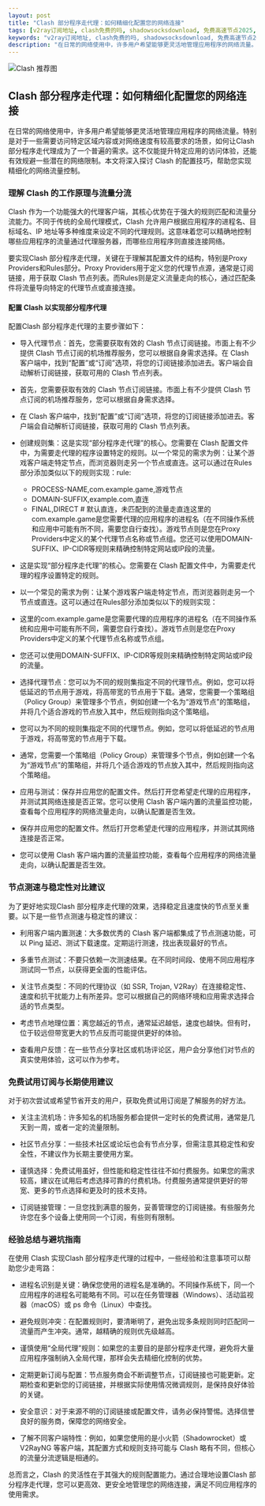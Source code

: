 ```yaml
---
layout: post
title: "Clash 部分程序走代理：如何精细化配置您的网络连接"
tags: [v2ray订阅地址, clash免费的吗, shadowsocksdownload, 免费高速节点2025, 每日免费节点]
keywords: "v2ray订阅地址, clash免费的吗, shadowsocksdownload, 免费高速节点2025, 每日免费节点"
description: "在日常的网络使用中，许多用户希望能够更灵活地管理应用程序的网络流量。特别是对于一些需要访问特定区域内容或对网络速度有较高要求的场景，如何让Clash 部分程序走代理成为了一个普遍的需求。这不仅能提升特定应用的访问体验，还能有效规避一些潜在的网络限制。本文将深入探讨 Clash 的配置技巧，帮助您实现精细化的网络流量控制。"
---
```


![Clash 推荐图](https://clashjd.github.io/assets/img/最新机场推荐.png)

## Clash 部分程序走代理：如何精细化配置您的网络连接

在日常的网络使用中，许多用户希望能够更灵活地管理应用程序的网络流量。特别是对于一些需要访问特定区域内容或对网络速度有较高要求的场景，如何让Clash 部分程序走代理成为了一个普遍的需求。这不仅能提升特定应用的访问体验，还能有效规避一些潜在的网络限制。本文将深入探讨 Clash 的配置技巧，帮助您实现精细化的网络流量控制。

### 理解 Clash 的工作原理与流量分流

Clash 作为一个功能强大的代理客户端，其核心优势在于强大的规则匹配和流量分流能力。不同于传统的全局代理模式，Clash 允许用户根据应用程序的进程名、目标域名、IP 地址等多种维度来设定不同的代理规则。这意味着您可以精确地控制哪些应用程序的流量通过代理服务器，而哪些应用程序则直接连接网络。

要实现Clash 部分程序走代理，关键在于理解其配置文件的结构，特别是Proxy Providers和Rules部分。Proxy Providers用于定义您的代理节点源，通常是订阅链接，用于获取 Clash 节点列表。而Rules则是定义流量走向的核心，通过匹配条件将流量导向特定的代理节点或直接连接。

#### 配置 Clash 以实现部分程序代理

配置Clash 部分程序走代理的主要步骤如下：

- 导入代理节点：首先，您需要获取有效的 Clash 节点订阅链接。市面上有不少提供 Clash 节点订阅的机场推荐服务，您可以根据自身需求选择。在 Clash 客户端中，找到“配置”或“订阅”选项，将您的订阅链接添加进去。客户端会自动解析订阅链接，获取可用的 Clash 节点列表。

- 首先，您需要获取有效的 Clash 节点订阅链接。市面上有不少提供 Clash 节点订阅的机场推荐服务，您可以根据自身需求选择。

- 在 Clash 客户端中，找到“配置”或“订阅”选项，将您的订阅链接添加进去。客户端会自动解析订阅链接，获取可用的 Clash 节点列表。

- 创建规则集：这是实现“部分程序走代理”的核心。您需要在 Clash 配置文件中，为需要走代理的程序设置特定的规则。以一个常见的需求为例：让某个游戏客户端走特定节点，而浏览器则走另一个节点或直连。这可以通过在Rules部分添加类似以下的规则实现：rule:
  - PROCESS-NAME,com.example.game,游戏节点
  - DOMAIN-SUFFIX,example.com,直连
  - FINAL,DIRECT # 默认直连，未匹配到的流量走直连这里的com.example.game是您需要代理的应用程序的进程名（在不同操作系统和应用中可能有所不同，需要您自行查找）。游戏节点则是您在Proxy Providers中定义的某个代理节点名称或节点组。您还可以使用DOMAIN-SUFFIX、IP-CIDR等规则来精确控制特定网站或IP段的流量。

- 这是实现“部分程序走代理”的核心。您需要在 Clash 配置文件中，为需要走代理的程序设置特定的规则。

- 以一个常见的需求为例：让某个游戏客户端走特定节点，而浏览器则走另一个节点或直连。这可以通过在Rules部分添加类似以下的规则实现：

- 这里的com.example.game是您需要代理的应用程序的进程名（在不同操作系统和应用中可能有所不同，需要您自行查找）。游戏节点则是您在Proxy Providers中定义的某个代理节点名称或节点组。

- 您还可以使用DOMAIN-SUFFIX、IP-CIDR等规则来精确控制特定网站或IP段的流量。

- 选择代理节点：您可以为不同的规则集指定不同的代理节点。例如，您可以将低延迟的节点用于游戏，将高带宽的节点用于下载。通常，您需要一个策略组（Policy Group）来管理多个节点，例如创建一个名为“游戏节点”的策略组，并将几个适合游戏的节点放入其中，然后规则指向这个策略组。

- 您可以为不同的规则集指定不同的代理节点。例如，您可以将低延迟的节点用于游戏，将高带宽的节点用于下载。

- 通常，您需要一个策略组（Policy Group）来管理多个节点，例如创建一个名为“游戏节点”的策略组，并将几个适合游戏的节点放入其中，然后规则指向这个策略组。

- 应用与测试：保存并应用您的配置文件。然后打开您希望走代理的应用程序，并测试其网络连接是否正常。您可以使用 Clash 客户端内置的流量监控功能，查看每个应用程序的网络流量走向，以确认配置是否生效。

- 保存并应用您的配置文件。然后打开您希望走代理的应用程序，并测试其网络连接是否正常。

- 您可以使用 Clash 客户端内置的流量监控功能，查看每个应用程序的网络流量走向，以确认配置是否生效。

### 节点测速与稳定性对比建议

为了更好地实现Clash 部分程序走代理的效果，选择稳定且速度快的节点至关重要。以下是一些节点测速与稳定性的建议：

- 利用客户端内置测速：大多数优秀的 Clash 客户端都集成了节点测速功能，可以 Ping 延迟、测试下载速度。定期运行测速，找出表现最好的节点。

- 多重节点测试：不要只依赖一次测速结果。在不同时间段、使用不同应用程序测试同一节点，以获得更全面的性能评估。

- 关注节点类型：不同的代理协议（如 SSR, Trojan, V2Ray）在连接稳定性、速度和抗干扰能力上有所差异。您可以根据自己的网络环境和应用需求选择合适的节点类型。

- 考虑节点地理位置：离您越近的节点，通常延迟越低，速度也越快。但有时，位于较远但带宽更大的节点反而可能提供更好的体验。

- 查看用户反馈：在一些节点分享社区或机场评论区，用户会分享他们对节点的真实使用体验，这可以作为参考。

### 免费试用订阅与长期使用建议

对于初次尝试或希望节省开支的用户，获取免费试用订阅是了解服务的好方法。

- 关注主流机场：许多知名的机场服务都会提供一定时长的免费试用，通常是几天到一周，或者一定的流量限制。

- 社区节点分享：一些技术社区或论坛也会有节点分享，但需注意其稳定性和安全性，不建议作为长期主要使用方案。

- 谨慎选择：免费试用虽好，但性能和稳定性往往不如付费服务。如果您的需求较高，建议在试用后考虑选择可靠的付费机场。付费服务通常提供更好的带宽、更多的节点选择和更及时的技术支持。

- 订阅链接管理：一旦您找到满意的服务，妥善管理您的订阅链接。有些服务允许您在多个设备上使用同一个订阅，有些则有限制。

### 经验总结与避坑指南

在使用 Clash 实现Clash 部分程序走代理的过程中，一些经验和注意事项可以帮助您少走弯路：

- 进程名识别是关键：确保您使用的进程名是准确的。不同操作系统下，同一个应用程序的进程名可能略有不同。可以在任务管理器（Windows）、活动监视器（macOS）或 ps 命令（Linux）中查找。

- 避免规则冲突：在配置规则时，要清晰明了，避免出现多条规则同时匹配同一流量而产生冲突。通常，越精确的规则优先级越高。

- 谨慎使用“全局代理”规则：如果您的主要目的是部分程序走代理，避免将大量应用程序强制纳入全局代理，那样会失去精细化控制的优势。

- 定期更新订阅与配置：节点服务商会不断调整节点，订阅链接也可能更新。定期检查和更新您的订阅链接，并根据实际使用情况微调规则，是保持良好体验的关键。

- 安全意识：对于来源不明的订阅链接或配置文件，请务必保持警惕。选择信誉良好的服务商，保障您的网络安全。

- 了解不同客户端特性：例如，如果您使用的是小火箭（Shadowrocket）或 V2RayNG 等客户端，其配置方式和规则支持可能与 Clash 略有不同，但核心的流量分流逻辑是相通的。

总而言之，Clash 的灵活性在于其强大的规则配置能力。通过合理地设置Clash 部分程序走代理，您可以更高效、更安全地管理您的网络连接，满足不同应用程序的使用需求。